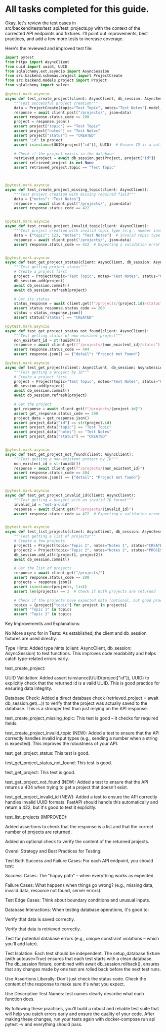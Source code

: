 # All tasks completed for this guide.

Okay, let's review the test cases in src/backend/tests/test_api/test_projects.py with the context of the corrected API endpoints and fixtures. I'll point out improvements, best practices, and add a few more tests to increase coverage.

Here's the reviewed and improved test file:

```python
import pytest
from httpx import AsyncClient
from uuid import uuid4, UUID
from sqlalchemy.ext.asyncio import AsyncSession
from src.backend.schemas.project import ProjectCreate
from src.backend.models.project import Project
from sqlalchemy import select

@pytest.mark.asyncio
async def test_create_project(client: AsyncClient, db_session: AsyncSession):
    """Test successful project creation"""
    data = ProjectCreate(topic="Test Topic", notes="Test Notes").model_dump()
    response = await client.post("/projects/", json=data)
    assert response.status_code == 200
    project = response.json()
    assert project["topic"] == "Test Topic"
    assert project["notes"] == "Test Notes"
    assert project["status"] == "CREATED"
    assert "id" in project
    assert isinstance(UUID(project["id"]), UUID)  # Ensure ID is a valid UUID

    # Check if the project exists in the database
    retrieved_project = await db_session.get(Project, project["id"])
    assert retrieved_project is not None
    assert retrieved_project.topic == "Test Topic"



@pytest.mark.asyncio
async def test_create_project_missing_topic(client: AsyncClient):
    """Test project creation with missing required field"""
    data = {"notes": "Test Notes"}
    response = await client.post("/projects/", json=data)
    assert response.status_code == 422


@pytest.mark.asyncio
async def test_create_project_invalid_topic(client: AsyncClient):
    """Test project creation with invalid topic type (e.g., number instead of string)"""
    data = {"topic": 123, "notes": "Test Notes"}  # Invalid topic type
    response = await client.post("/projects/", json=data)
    assert response.status_code == 422  # Expecting a validation error


@pytest.mark.asyncio
async def test_get_project_status(client: AsyncClient, db_session: AsyncSession):
    """Test getting project status"""
    # Create a project first
    project = Project(topic="Test Topic", notes="Test Notes", status="CREATED")
    db_session.add(project)
    await db_session.commit()
    await db_session.refresh(project)

    # Get its status
    status_response = await client.get(f"/projects/{project.id}/status")
    assert status_response.status_code == 200
    status = status_response.json()
    assert status["status"] == "CREATED"

@pytest.mark.asyncio
async def test_get_project_status_not_found(client: AsyncClient):
    """Test getting status of non-existent project"""
    non_existent_id = str(uuid4())
    response = await client.get(f"/projects/{non_existent_id}/status")
    assert response.status_code == 404
    assert response.json() == {"detail": "Project not found"}

@pytest.mark.asyncio
async def test_get_project(client: AsyncClient, db_session: AsyncSession):
    """Test getting a project by ID"""
    # Create a project first
    project = Project(topic="Test Topic", notes="Test Notes", status="CREATED")
    db_session.add(project)
    await db_session.commit()
    await db_session.refresh(project)

    # Get the project
    get_response = await client.get(f"/projects/{project.id}")
    assert get_response.status_code == 200
    project_data = get_response.json()
    assert project_data["id"] == str(project.id)
    assert project_data["topic"] == "Test Topic"
    assert project_data["notes"] == "Test Notes"
    assert project_data["status"] == "CREATED"


@pytest.mark.asyncio
async def test_get_project_not_found(client: AsyncClient):
    """Test getting a non-existent project by ID"""
    non_existent_id = str(uuid4())
    response = await client.get(f"/projects/{non_existent_id}")
    assert response.status_code == 404
    assert response.json() == {"detail": "Project not found"}


@pytest.mark.asyncio
async def test_get_project_invalid_id(client: AsyncClient):
    """Test getting a project with an invalid ID format"""
    invalid_id = "not-a-uuid"
    response = await client.get(f"/projects/{invalid_id}")
    assert response.status_code == 422  # Expecting a validation error


@pytest.mark.asyncio
async def test_list_projects(client: AsyncClient, db_session: AsyncSession):
    """Test getting a list of projects"""
    # Create a few projects
    project1 = Project(topic="Topic 1", notes="Notes 1", status="CREATED")
    project2 = Project(topic="Topic 2", notes="Notes 2", status="PROCESSING")
    db_session.add_all([project1, project2])
    await db_session.commit()

    # Get the list of projects
    response = await client.get("/projects/")
    assert response.status_code == 200
    projects = response.json()
    assert isinstance(projects, list)
    assert len(projects) == 2  # Check if both projects are returned

    # Check if the projects have expected data (optional, but good practice)
    topics = {project["topic"] for project in projects}
    assert "Topic 1" in topics
    assert "Topic 2" in topics
```

Key Improvements and Explanations:

No More async for in Tests: As established, the client and db_session fixtures are used directly.

Type Hints: Added type hints (client: AsyncClient, db_session: AsyncSession) to test functions. This improves code readability and helps catch type-related errors early.

test_create_project:

UUID Validation: Added assert isinstance(UUID(project["id"]), UUID) to explicitly check that the returned id is a valid UUID. This is good practice for ensuring data integrity.

Database Check: Added a direct database check (retrieved_project = await db_session.get(...)) to verify that the project was actually saved to the database. This is a stronger test than just relying on the API response.

test_create_project_missing_topic: This test is good – it checks for required fields.

test_create_project_invalid_topic (NEW): Added a test to ensure that the API correctly handles invalid input types (e.g., sending a number when a string is expected). This improves the robustness of your API.

test_get_project_status: This test is good.

test_get_project_status_not_found: This test is good.

test_get_project: This test is good.

test_get_project_not_found (NEW): Added a test to ensure that the API returns a 404 when trying to get a project that doesn't exist.

test_get_project_invalid_id (NEW): Added a test to ensure the API correctly handles invalid UUID formats. FastAPI should handle this automatically and return a 422, but it's good to test it explicitly.

test_list_projects (IMPROVED):

Added assertions to check that the response is a list and that the correct number of projects are returned.

Added an optional check to verify the content of the returned projects.

Overall Strategy and Best Practices for Testing:

Test Both Success and Failure Cases: For each API endpoint, you should test:

Success Cases: The "happy path" – when everything works as expected.

Failure Cases: What happens when things go wrong? (e.g., missing data, invalid data, resource not found, server errors).

Test Edge Cases: Think about boundary conditions and unusual inputs.

Database Interactions: When testing database operations, it's good to:

Verify that data is saved correctly.

Verify that data is retrieved correctly.

Test for potential database errors (e.g., unique constraint violations – which you'll add later).

Test Isolation: Each test should be independent. The setup_database fixture (with autouse=True) ensures that each test starts with a clean database. The db_session fixture, combined with await db_session.rollback(), ensures that any changes made by one test are rolled back before the next test runs.

Use Assertions Liberally: Don't just check the status code. Check the content of the response to make sure it's what you expect.

Use Descriptive Test Names: test names clearly describe what each function does.

By following these practices, you'll build a robust and reliable test suite that will help you catch errors early and ensure the quality of your code. After making these changes, run your tests again with docker-compose run api pytest -v and everything should pass.